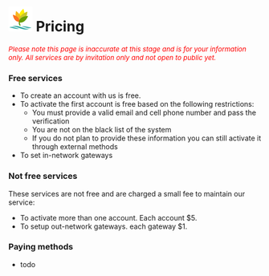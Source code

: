 ![logo](assets/img/logo48.png) Pricing
==========

<span style="font-size:10pt; font-style:italic; color: red">Please note this page is inaccurate at this stage and is for your information only. All services are by invitation only and not open to public yet.</span>

### Free services

* To create an account with us is free. 
* To activate the first account is free based on the following restrictions:
	* You must provide a valid email and cell phone number and pass the verification
	* You are not on the black list of the system
	* If you do not plan to provide these information you can still activate it through external methods
* To set in-network gateways

### Not free services

These services are not free and are charged a small fee to maintain our service:

* To activate more than one account. Each account $5.
* To setup out-network gateways. each gateway $1.


### Paying methods

* todo